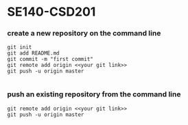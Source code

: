 # SE140-CSD201

###  create a new repository on the command line



```
git init
git add README.md
git commit -m "first commit"
git remote add origin <<your git link>>
git push -u origin master
                
```

### push an existing repository from the command line



```
git remote add origin <<your git link>>
git push -u origin master
```
